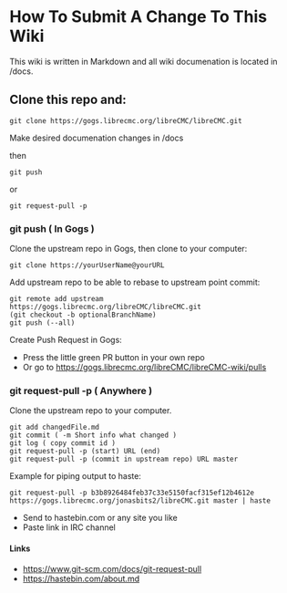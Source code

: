 How To Submit A Change To This Wiki
===================================
This wiki is written in Markdown and all wiki documenation is located in /docs.


Clone this repo and:
--------------------

    git clone https://gogs.librecmc.org/libreCMC/libreCMC.git
    
    
Make desired documenation changes in /docs


then

    git push

or

    git request-pull -p

### git push ( In Gogs )

Clone the upstream repo in Gogs, then clone to your computer:

    git clone https://yourUserName@yourURL

Add upstream repo to be able to rebase to upstream point commit:

    git remote add upstream https://gogs.librecmc.org/libreCMC/libreCMC.git
    (git checkout -b optionalBranchName)
    git push (--all)

Create Push Request in Gogs:

* Press the little green PR button in your own repo
* Or go to <https://gogs.librecmc.org/libreCMC/libreCMC-wiki/pulls>

### git request-pull -p ( Anywhere )

Clone the upstream repo to your computer.

    git add changedFile.md
    git commit ( -m Short info what changed )
    git log ( copy commit id )
    git request-pull -p (start) URL (end)
    git request-pull -p (commit in upstream repo) URL master

Example for piping output to haste:

    git request-pull -p b3b8926484feb37c33e5150facf315ef12b4612e https://gogs.librecmc.org/jonasbits2/libreCMC.git master | haste

* Send to hastebin.com or any site you like
* Paste link in IRC channel

#### Links

* <https://www.git-scm.com/docs/git-request-pull>
* <https://hastebin.com/about.md>


